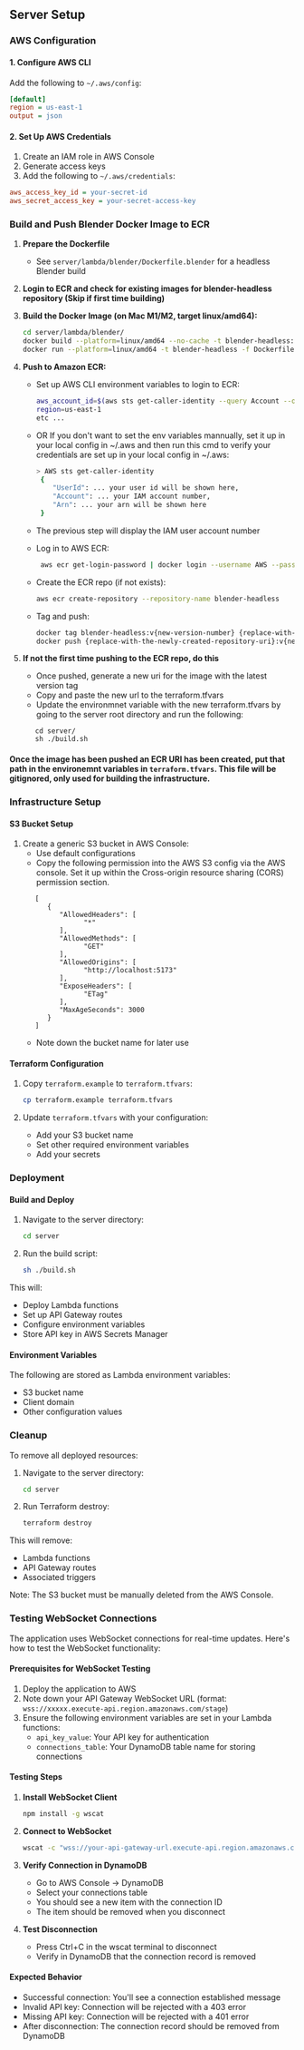 
## Server Setup


### AWS Configuration

#### 1. Configure AWS CLI

Add the following to `~/.aws/config`:
```ini
[default]
region = us-east-1
output = json
```

#### 2. Set Up AWS Credentials

1. Create an IAM role in AWS Console
2. Generate access keys
3. Add the following to `~/.aws/credentials`:
```ini
aws_access_key_id = your-secret-id
aws_secret_access_key = your-secret-access-key
```

### Build and Push Blender Docker Image to ECR

1. **Prepare the Dockerfile**
   - See `server/lambda/blender/Dockerfile.blender` for a headless Blender build

2. **Login to ECR and check for existing images for blender-headless repository (Skip if first time building)**
2. **Build the Docker Image (on Mac M1/M2, target linux/amd64):**
   ```bash
   cd server/lambda/blender/
   docker build --platform=linux/amd64 --no-cache -t blender-headless:v{new-version-number} -f Dockerfile.blender .
   docker run --platform=linux/amd64 -t blender-headless -f Dockerfile.blender .
   ```

3. **Push to Amazon ECR:**
   - Set up AWS CLI environment variables to login to ECR:
     ```bash
     aws_account_id=$(aws sts get-caller-identity --query Account --output text)
     region=us-east-1
     etc ...
     ```
   - OR If you don't want to set the env variables mannually, set it up in your local config in ~/.aws and then run this cmd to verify your credentials are set up in your local config in ~/.aws:
     ```bash
     > AWS sts get-caller-identity
      {
         "UserId": ... your user id will be shown here,
         "Account": ... your IAM account number,
         "Arn": ... your arn will be shown here
      }
     ```
   - The previous step will display the IAM user account number

   - Log in to AWS ECR:
     ```bash
      aws ecr get-login-password | docker login --username AWS --password-stdin {replace-with-your-IAM-account-number}.dkr.ecr.us-east-1.amazonaws.com
     ```

   - Create the ECR repo (if not exists):
     ```bash
     aws ecr create-repository --repository-name blender-headless
     ```
   - Tag and push:
     ```bash
     docker tag blender-headless:v{new-version-number} {replace-with-the-newly-created-repository-uri}:v{new-version-number}
     docker push {replace-with-the-newly-created-repository-uri}:v{new-version-number}

4. **If not the first time pushing to the ECR repo, do this**

   - Once pushed, generate a new uri for the image with the latest version tag
   - Copy and paste the new url to the terraform.tfvars
   - Update the environmnet variable with the new terraform.tfvars by going to the server root directory and run the following:
   ```
      cd server/
      sh ./build.sh
   ```

#### Once the image has been pushed an ECR URI has been created, put that path in the environemnt variables in ```terraform.tfvars```. This file will be gitignored, only used for building the infrastructure.

### Infrastructure Setup

#### S3 Bucket Setup

1. Create a generic S3 bucket in AWS Console:
   - Use default configurations
   - Copy the following permission into the AWS S3 config via the AWS console. Set it up within the Cross-origin resource sharing (CORS) permission section.
   ```
      [
         {
            "AllowedHeaders": [
                  "*"
            ],
            "AllowedMethods": [
                  "GET"
            ],
            "AllowedOrigins": [
                  "http://localhost:5173"
            ],
            "ExposeHeaders": [
                  "ETag"
            ],
            "MaxAgeSeconds": 3000
         }
      ]
   ```
   - Note down the bucket name for later use

#### Terraform Configuration

1. Copy `terraform.example` to `terraform.tfvars`:
   ```bash
   cp terraform.example terraform.tfvars
   ```

2. Update `terraform.tfvars` with your configuration:
   - Add your S3 bucket name
   - Set other required environment variables
   - Add your secrets

### Deployment

#### Build and Deploy

1. Navigate to the server directory:
   ```bash
   cd server
   ```

2. Run the build script:
   ```bash
   sh ./build.sh
   ```

This will:
- Deploy Lambda functions
- Set up API Gateway routes
- Configure environment variables
- Store API key in AWS Secrets Manager

#### Environment Variables

The following are stored as Lambda environment variables:
- S3 bucket name
- Client domain
- Other configuration values

### Cleanup

To remove all deployed resources:

1. Navigate to the server directory:
   ```bash
   cd server
   ```

2. Run Terraform destroy:
   ```bash
   terraform destroy
   ```

This will remove:
- Lambda functions
- API Gateway routes
- Associated triggers

Note: The S3 bucket must be manually deleted from the AWS Console.

### Testing WebSocket Connections

The application uses WebSocket connections for real-time updates. Here's how to test the WebSocket functionality:

#### Prerequisites for WebSocket Testing

1. Deploy the application to AWS
2. Note down your API Gateway WebSocket URL (format: `wss://xxxxx.execute-api.region.amazonaws.com/stage`)
3. Ensure the following environment variables are set in your Lambda functions:
   - `api_key_value`: Your API key for authentication
   - `connections_table`: Your DynamoDB table name for storing connections

#### Testing Steps

1. **Install WebSocket Client**
   ```bash
   npm install -g wscat
   ```

2. **Connect to WebSocket**
   ```bash
   wscat -c "wss://your-api-gateway-url.execute-api.region.amazonaws.com/stage?apiKey=your-api-key"
   ```

3. **Verify Connection in DynamoDB**
   - Go to AWS Console → DynamoDB
   - Select your connections table
   - You should see a new item with the connection ID
   - The item should be removed when you disconnect

4. **Test Disconnection**
   - Press Ctrl+C in the wscat terminal to disconnect
   - Verify in DynamoDB that the connection record is removed

#### Expected Behavior

- Successful connection: You'll see a connection established message
- Invalid API key: Connection will be rejected with a 403 error
- Missing API key: Connection will be rejected with a 401 error
- After disconnection: The connection record should be removed from DynamoDB
